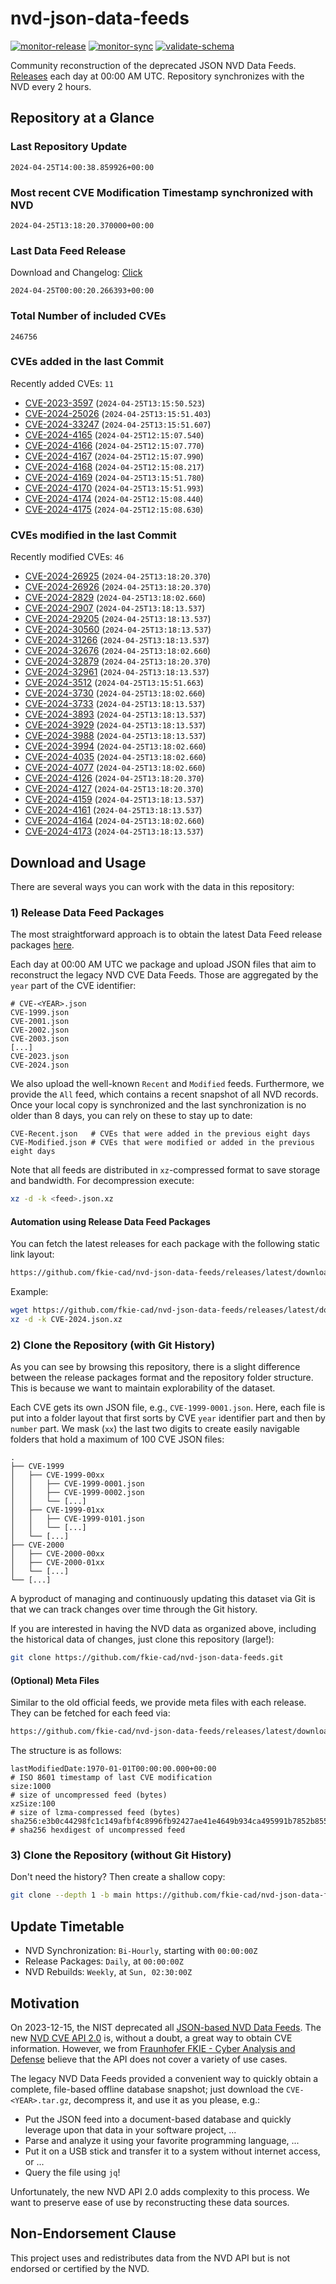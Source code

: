# nvd-json-data-feeds

[![monitor-release](https://github.com/fkie-cad/nvd-json-data-feeds/actions/workflows/monitor_release.yml/badge.svg)](https://github.com/fkie-cad/nvd-json-data-feeds/actions/workflows/monitor_release.yml)
[![monitor-sync](https://github.com/fkie-cad/nvd-json-data-feeds/actions/workflows/monitor_sync.yml/badge.svg)](https://github.com/fkie-cad/nvd-json-data-feeds/actions/workflows/monitor_sync.yml)
[![validate-schema](https://github.com/fkie-cad/nvd-json-data-feeds/actions/workflows/validate_schema.yml/badge.svg)](https://github.com/fkie-cad/nvd-json-data-feeds/actions/workflows/validate_schema.yml)

Community reconstruction of the deprecated JSON NVD Data Feeds.
[Releases](https://github.com/fkie-cad/nvd-json-data-feeds/releases/latest) each day at 00:00 AM UTC.
Repository synchronizes with the NVD every 2 hours.

## Repository at a Glance

### Last Repository Update

```plain
2024-04-25T14:00:38.859926+00:00
```

### Most recent CVE Modification Timestamp synchronized with NVD

```plain
2024-04-25T13:18:20.370000+00:00
```

### Last Data Feed Release

Download and Changelog: [Click](https://github.com/fkie-cad/nvd-json-data-feeds/releases/latest)

```plain
2024-04-25T00:00:20.266393+00:00
```

### Total Number of included CVEs

```plain
246756
```

### CVEs added in the last Commit

Recently added CVEs: `11`

- [CVE-2023-3597](CVE-2023/CVE-2023-35xx/CVE-2023-3597.json) (`2024-04-25T13:15:50.523`)
- [CVE-2024-25026](CVE-2024/CVE-2024-250xx/CVE-2024-25026.json) (`2024-04-25T13:15:51.403`)
- [CVE-2024-33247](CVE-2024/CVE-2024-332xx/CVE-2024-33247.json) (`2024-04-25T13:15:51.607`)
- [CVE-2024-4165](CVE-2024/CVE-2024-41xx/CVE-2024-4165.json) (`2024-04-25T12:15:07.540`)
- [CVE-2024-4166](CVE-2024/CVE-2024-41xx/CVE-2024-4166.json) (`2024-04-25T12:15:07.770`)
- [CVE-2024-4167](CVE-2024/CVE-2024-41xx/CVE-2024-4167.json) (`2024-04-25T12:15:07.990`)
- [CVE-2024-4168](CVE-2024/CVE-2024-41xx/CVE-2024-4168.json) (`2024-04-25T12:15:08.217`)
- [CVE-2024-4169](CVE-2024/CVE-2024-41xx/CVE-2024-4169.json) (`2024-04-25T13:15:51.780`)
- [CVE-2024-4170](CVE-2024/CVE-2024-41xx/CVE-2024-4170.json) (`2024-04-25T13:15:51.993`)
- [CVE-2024-4174](CVE-2024/CVE-2024-41xx/CVE-2024-4174.json) (`2024-04-25T12:15:08.440`)
- [CVE-2024-4175](CVE-2024/CVE-2024-41xx/CVE-2024-4175.json) (`2024-04-25T12:15:08.630`)


### CVEs modified in the last Commit

Recently modified CVEs: `46`

- [CVE-2024-26925](CVE-2024/CVE-2024-269xx/CVE-2024-26925.json) (`2024-04-25T13:18:20.370`)
- [CVE-2024-26926](CVE-2024/CVE-2024-269xx/CVE-2024-26926.json) (`2024-04-25T13:18:20.370`)
- [CVE-2024-2829](CVE-2024/CVE-2024-28xx/CVE-2024-2829.json) (`2024-04-25T13:18:02.660`)
- [CVE-2024-2907](CVE-2024/CVE-2024-29xx/CVE-2024-2907.json) (`2024-04-25T13:18:13.537`)
- [CVE-2024-29205](CVE-2024/CVE-2024-292xx/CVE-2024-29205.json) (`2024-04-25T13:18:13.537`)
- [CVE-2024-30560](CVE-2024/CVE-2024-305xx/CVE-2024-30560.json) (`2024-04-25T13:18:13.537`)
- [CVE-2024-31266](CVE-2024/CVE-2024-312xx/CVE-2024-31266.json) (`2024-04-25T13:18:13.537`)
- [CVE-2024-32676](CVE-2024/CVE-2024-326xx/CVE-2024-32676.json) (`2024-04-25T13:18:02.660`)
- [CVE-2024-32879](CVE-2024/CVE-2024-328xx/CVE-2024-32879.json) (`2024-04-25T13:18:20.370`)
- [CVE-2024-32961](CVE-2024/CVE-2024-329xx/CVE-2024-32961.json) (`2024-04-25T13:18:13.537`)
- [CVE-2024-3512](CVE-2024/CVE-2024-35xx/CVE-2024-3512.json) (`2024-04-25T13:15:51.663`)
- [CVE-2024-3730](CVE-2024/CVE-2024-37xx/CVE-2024-3730.json) (`2024-04-25T13:18:02.660`)
- [CVE-2024-3733](CVE-2024/CVE-2024-37xx/CVE-2024-3733.json) (`2024-04-25T13:18:13.537`)
- [CVE-2024-3893](CVE-2024/CVE-2024-38xx/CVE-2024-3893.json) (`2024-04-25T13:18:13.537`)
- [CVE-2024-3929](CVE-2024/CVE-2024-39xx/CVE-2024-3929.json) (`2024-04-25T13:18:13.537`)
- [CVE-2024-3988](CVE-2024/CVE-2024-39xx/CVE-2024-3988.json) (`2024-04-25T13:18:13.537`)
- [CVE-2024-3994](CVE-2024/CVE-2024-39xx/CVE-2024-3994.json) (`2024-04-25T13:18:02.660`)
- [CVE-2024-4035](CVE-2024/CVE-2024-40xx/CVE-2024-4035.json) (`2024-04-25T13:18:02.660`)
- [CVE-2024-4077](CVE-2024/CVE-2024-40xx/CVE-2024-4077.json) (`2024-04-25T13:18:02.660`)
- [CVE-2024-4126](CVE-2024/CVE-2024-41xx/CVE-2024-4126.json) (`2024-04-25T13:18:20.370`)
- [CVE-2024-4127](CVE-2024/CVE-2024-41xx/CVE-2024-4127.json) (`2024-04-25T13:18:20.370`)
- [CVE-2024-4159](CVE-2024/CVE-2024-41xx/CVE-2024-4159.json) (`2024-04-25T13:18:13.537`)
- [CVE-2024-4161](CVE-2024/CVE-2024-41xx/CVE-2024-4161.json) (`2024-04-25T13:18:13.537`)
- [CVE-2024-4164](CVE-2024/CVE-2024-41xx/CVE-2024-4164.json) (`2024-04-25T13:18:02.660`)
- [CVE-2024-4173](CVE-2024/CVE-2024-41xx/CVE-2024-4173.json) (`2024-04-25T13:18:13.537`)


## Download and Usage

There are several ways you can work with the data in this repository:

### 1) Release Data Feed Packages

The most straightforward approach is to obtain the latest Data Feed release packages [here](https://github.com/fkie-cad/nvd-json-data-feeds/releases/latest).

Each day at 00:00 AM UTC we package and upload JSON files that aim to reconstruct the legacy NVD CVE Data Feeds.
Those are aggregated by the `year` part of the CVE identifier:

```
# CVE-<YEAR>.json
CVE-1999.json
CVE-2001.json
CVE-2002.json
CVE-2003.json
[...]
CVE-2023.json
CVE-2024.json
```

We also upload the well-known `Recent` and `Modified` feeds.
Furthermore, we provide the `All` feed, which contains a recent snapshot of all NVD records.
Once your local copy is synchronized and the last synchronization is no older than 8 days, you can rely on these to stay up to date:

```plain
CVE-Recent.json   # CVEs that were added in the previous eight days
CVE-Modified.json # CVEs that were modified or added in the previous eight days
```

Note that all feeds are distributed in `xz`-compressed format to save storage and bandwidth.
For decompression execute:

```sh
xz -d -k <feed>.json.xz
```

#### Automation using Release Data Feed Packages

You can fetch the latest releases for each package with the following static link layout:

```sh
https://github.com/fkie-cad/nvd-json-data-feeds/releases/latest/download/CVE-<YEAR>.json.xz
```

Example:

```sh
wget https://github.com/fkie-cad/nvd-json-data-feeds/releases/latest/download/CVE-2024.json.xz
xz -d -k CVE-2024.json.xz
```

### 2) Clone the Repository (with Git History)

As you can see by browsing this repository, there is a slight difference between the release packages format and the repository folder structure.
This is because we want to maintain explorability of the dataset.

Each CVE gets its own JSON file, e.g., `CVE-1999-0001.json`.
Here, each file is put into a folder layout that first sorts by CVE `year` identifier part and then by `number` part.
We mask (`xx`) the last two digits to create easily navigable folders that hold a maximum of 100 CVE JSON files:

```plain
.
├── CVE-1999
│   ├── CVE-1999-00xx
│   │   ├── CVE-1999-0001.json
│   │   ├── CVE-1999-0002.json
│   │   └── [...]
│   ├── CVE-1999-01xx
│   │   ├── CVE-1999-0101.json
│   │   └── [...]
│   └── [...]
├── CVE-2000
│   ├── CVE-2000-00xx
│   ├── CVE-2000-01xx
│   └── [...]
└── [...]
```

A byproduct of managing and continuously updating this dataset via Git is that we can track changes over time through the Git history.

If you are interested in having the NVD data as organized above, including the historical data of changes, just clone this repository (large!):

```sh
git clone https://github.com/fkie-cad/nvd-json-data-feeds.git
```

#### (Optional) Meta Files

Similar to the old official feeds, we provide meta files with each release. They can be fetched for each feed via:

```sh
https://github.com/fkie-cad/nvd-json-data-feeds/releases/latest/download/CVE-<YEAR>.meta
```

The structure is as follows:

```plain
lastModifiedDate:1970-01-01T00:00:00.000+00:00                          # ISO 8601 timestamp of last CVE modification
size:1000                                                               # size of uncompressed feed (bytes)
xzSize:100                                                              # size of lzma-compressed feed (bytes)
sha256:e3b0c44298fc1c149afbf4c8996fb92427ae41e4649b934ca495991b7852b855 # sha256 hexdigest of uncompressed feed
```

### 3) Clone the Repository (without Git History)

Don't need the history? Then create a shallow copy:

```sh
git clone --depth 1 -b main https://github.com/fkie-cad/nvd-json-data-feeds.git
```


## Update Timetable

* NVD Synchronization: `Bi-Hourly`, starting with `00:00:00Z`
* Release Packages: `Daily`, at `00:00:00Z`
* NVD Rebuilds: `Weekly`, at `Sun, 02:30:00Z`


## Motivation

On 2023-12-15, the NIST deprecated all [JSON-based NVD Data Feeds](https://nvd.nist.gov/vuln/data-feeds#divRetirementBanner-1).
The new [NVD CVE API 2.0](https://nvd.nist.gov/developers/vulnerabilities) is, without a doubt, a great way to obtain CVE information.
However, we from [Fraunhofer FKIE - Cyber Analysis and Defense](https://www.fkie.fraunhofer.de/en/departments/cad.html) believe that the API does not cover a variety of use cases.

The legacy NVD Data Feeds provided a convenient way to quickly obtain a complete, file-based offline database snapshot; just download the `CVE-<YEAR>.tar.gz`, decompress it, and use it as you please, e.g.:

- Put the JSON feed into a document-based database and quickly leverage upon that data in your software project, ...
- Parse and analyze it using your favorite programming language, ...
- Put it on a USB stick and transfer it to a system without internet access, or ...
- Query the file using `jq`!

Unfortunately, the new NVD API 2.0 adds complexity to this process.
We want to preserve ease of use by reconstructing these data sources.

## Non-Endorsement Clause

This project uses and redistributes data from the NVD API but is not endorsed or certified by the NVD.